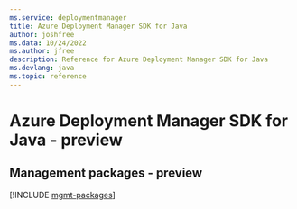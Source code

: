 ```yaml
---
ms.service: deploymentmanager
title: Azure Deployment Manager SDK for Java
author: joshfree
ms.data: 10/24/2022
ms.author: jfree
description: Reference for Azure Deployment Manager SDK for Java
ms.devlang: java
ms.topic: reference
---
```

# Azure Deployment Manager SDK for Java - preview

## Management packages - preview
[!INCLUDE [mgmt-packages](deployment-manager-mgmt-index.md)]
